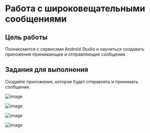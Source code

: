 # Работа с широковещательными сообщениями
## Цель работы
Познакомится с сервисами Android Studio и научиться создавать приложения принимающие и отправляющие сообщения.
## Задания для выполнения
Создайте приложение, которое будет отправлять и принимать сообщения.

![image](https://user-images.githubusercontent.com/92590831/158958120-4b4a7289-0164-4a14-afed-a44e032cfdbb.png)

![image](https://user-images.githubusercontent.com/92590831/158958160-eb6b9ef9-d21f-4c56-905f-07f409594944.png)

![image](https://user-images.githubusercontent.com/92590831/158958183-54ce3eb8-c726-4321-b353-7f41eec6e217.png)

![image](https://user-images.githubusercontent.com/92590831/158958129-626b208f-18e6-4554-852c-0a193ac14689.png)

